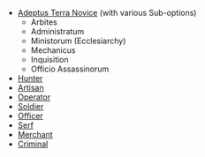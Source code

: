 * [Adeptus Terra Novice](</LifePath/EarlyCareer/Adeptus Terra Novice md>) (with various Sub-options)
	* Arbites
	* Administratum
	* Ministorum (Ecclesiarchy)
	* Mechanicus
	* Inquisition
	* Officio Assassinorum
* [Hunter](</LifePath/EarlyCareer/Hunter.md>)
* [Artisan](</LifePath/EarlyCareer/Artisan.md>)
* [Operator](</LifePath/EarlyCareer/Operator.md>)
* [Soldier](</LifePath/EarlyCareer/Soldier.md>)
* [Officer](</LifePath/EarlyCareer/Officer.md>)
* [Serf](</LifePath/EarlyCareer/Serf.md>)
* [Merchant](</LifePath/EarlyCareer/Merchant.md>)
* [Criminal](</LifePath/EarlyCareer/Criminal.md>)
